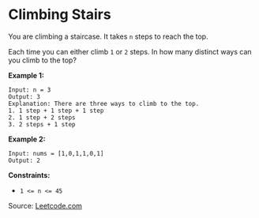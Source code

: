 # Climbing Stairs

You are climbing a staircase. It takes `n` steps to reach the top.

Each time you can either climb `1` or `2` steps. In how many distinct ways can you climb to the top?

**Example 1:**
```
Input: n = 3
Output: 3
Explanation: There are three ways to climb to the top.
1. 1 step + 1 step + 1 step
2. 1 step + 2 steps
3. 2 steps + 1 step
```

**Example 2:**
```
Input: nums = [1,0,1,1,0,1]
Output: 2
```


**Constraints:**


- `1 <= n <= 45`


Source: [Leetcode.com](https://leetcode.com/explore/learn/card/recursion-i/255/recursion-memoization/1662/)

 
